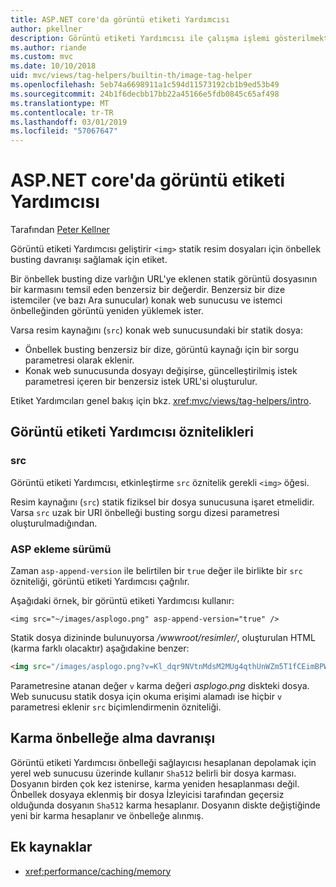 ```yaml
---
title: ASP.NET core'da görüntü etiketi Yardımcısı
author: pkellner
description: Görüntü etiketi Yardımcısı ile çalışma işlemi gösterilmektedir.
ms.author: riande
ms.custom: mvc
ms.date: 10/10/2018
uid: mvc/views/tag-helpers/builtin-th/image-tag-helper
ms.openlocfilehash: 5eb74a6698911a1c594d11573192cb1b9ed53b49
ms.sourcegitcommit: 24b1f6decbb17bb22a45166e5fdb0845c65af498
ms.translationtype: MT
ms.contentlocale: tr-TR
ms.lasthandoff: 03/01/2019
ms.locfileid: "57067647"
---
```

# <a name="image-tag-helper-in-aspnet-core"></a>ASP.NET core'da görüntü etiketi Yardımcısı

Tarafından [Peter Kellner](http://peterkellner.net)

Görüntü etiketi Yardımcısı geliştirir `<img>` statik resim dosyaları için önbellek busting davranışı sağlamak için etiket.

Bir önbellek busting dize varlığın URL'ye eklenen statik görüntü dosyasının bir karmasını temsil eden benzersiz bir değerdir. Benzersiz bir dize istemciler (ve bazı Ara sunucular) konak web sunucusu ve istemci önbelleğinden görüntü yeniden yüklemek ister.

Varsa resim kaynağını (`src`) konak web sunucusundaki bir statik dosya:

* Önbellek busting benzersiz bir dize, görüntü kaynağı için bir sorgu parametresi olarak eklenir.
* Konak web sunucusunda dosyayı değişirse, güncelleştirilmiş istek parametresi içeren bir benzersiz istek URL'si oluşturulur.

Etiket Yardımcıları genel bakış için bkz. <xref:mvc/views/tag-helpers/intro>.

## <a name="image-tag-helper-attributes"></a>Görüntü etiketi Yardımcısı öznitelikleri

### <a name="src"></a>src

Görüntü etiketi Yardımcısı, etkinleştirme `src` öznitelik gerekli `<img>` öğesi.

Resim kaynağını (`src`) statik fiziksel bir dosya sunucusuna işaret etmelidir. Varsa `src` uzak bir URI önbelleği busting sorgu dizesi parametresi oluşturulmadığından.

### <a name="asp-append-version"></a>ASP ekleme sürümü

Zaman `asp-append-version` ile belirtilen bir `true` değer ile birlikte bir `src` özniteliği, görüntü etiketi Yardımcısı çağrılır.

Aşağıdaki örnek, bir görüntü etiketi Yardımcısı kullanır:

```cshtml
<img src="~/images/asplogo.png" asp-append-version="true" />
```

Statik dosya dizininde bulunuyorsa */wwwroot/resimler/*, oluşturulan HTML (karma farklı olacaktır) aşağıdakine benzer:

```html
<img src="/images/asplogo.png?v=Kl_dqr9NVtnMdsM2MUg4qthUnWZm5T1fCEimBPWDNgM" />
```

Parametresine atanan değer `v` karma değeri *asplogo.png* diskteki dosya. Web sunucusu statik dosya için okuma erişimi alamadı ise hiçbir `v` parametresi eklenir `src` biçimlendirmenin özniteliği.

## <a name="hash-caching-behavior"></a>Karma önbelleğe alma davranışı

Görüntü etiketi Yardımcısı önbelleği sağlayıcısı hesaplanan depolamak için yerel web sunucusu üzerinde kullanır `Sha512` belirli bir dosya karması. Dosyanın birden çok kez istenirse, karma yeniden hesaplanması değil. Önbellek dosyaya eklenmiş bir dosya İzleyicisi tarafından geçersiz olduğunda dosyanın `Sha512` karma hesaplanır. Dosyanın diskte değiştiğinde yeni bir karma hesaplanır ve önbelleğe alınmış.

## <a name="additional-resources"></a>Ek kaynaklar

* <xref:performance/caching/memory>
